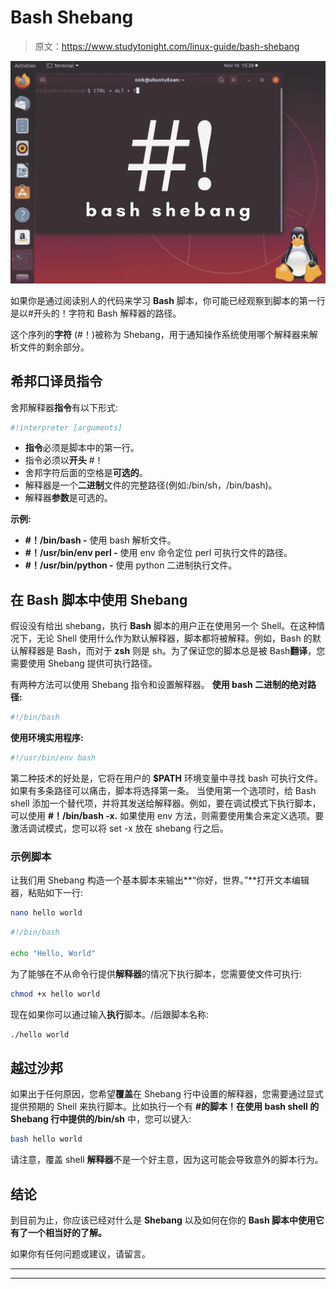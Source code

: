 # Bash Shebang

> 原文：<https://www.studytonight.com/linux-guide/bash-shebang>

![bash shebang](img/b7d7713ce7d7a19eaebb890ef35e1444.png)

如果你是通过阅读别人的代码来学习 **Bash** 脚本，你可能已经观察到脚本的第一行是以#开头的！字符和 Bash 解释器的路径。

这个序列的**字符** (#！)被称为 Shebang，用于通知操作系统使用哪个解释器来解析文件的剩余部分。

## 希邦口译员指令

舍邦解释器**指令**有以下形式:

```sh
#!interpreter [arguments]
```

*   **指令**必须是脚本中的第一行。
*   指令必须以**开头** #！
*   舍邦字符后面的空格是**可选的**。
*   解释器是一个**二进制**文件的完整路径(例如:/bin/sh，/bin/bash)。
*   解释器**参数**是可选的。

**示例:**

*   **#！/bin/bash -** 使用 bash 解析文件。
*   **#！/usr/bin/env perl -** 使用 env 命令定位 perl 可执行文件的路径。
*   **#！/usr/bin/python -** 使用 python 二进制执行文件。

## 在 Bash 脚本中使用 Shebang

假设没有给出 shebang，执行 **Bash** 脚本的用户正在使用另一个 Shell。在这种情况下，无论 Shell 使用什么作为默认解释器，脚本都将被解释。例如，Bash 的默认解释器是 Bash，而对于 **zsh** 则是 sh。为了保证您的脚本总是被 Bash**翻译**，您需要使用 Shebang 提供可执行路径。

有两种方法可以使用 Shebang 指令和设置解释器。
**使用 bash 二进制的绝对路径:**

```sh
#!/bin/bash
```

**使用环境实用程序:**

```sh
#!/usr/bin/env bash
```

第二种技术的好处是，它将在用户的 **$PATH** 环境变量中寻找 bash 可执行文件。如果有多条路径可以痛击，脚本将选择第一条。
当使用第一个选项时，给 Bash shell 添加一个替代项，并将其发送给解释器。例如，要在调试模式下执行脚本，可以使用 **#！/bin/bash -x.** 如果使用 env 方法，则需要使用集合来定义选项。要激活调试模式，您可以将 set -x 放在 shebang 行之后。

### 示例脚本

让我们用 Shebang 构造一个基本脚本来输出**“你好，世界。”**打开文本编辑器，粘贴如下一行:

```sh
nano hello world
```

```sh
#!/bin/bash

echo "Hello, World" 
```

为了能够在不从命令行提供**解释器**的情况下执行脚本，您需要使文件可执行:

```sh
chmod +x hello world 
```

现在如果你可以通过输入**执行**脚本。/后跟脚本名称:

```sh
./hello world 
```

## 越过沙邦

如果出于任何原因，您希望**覆盖**在 Shebang 行中设置的解释器，您需要通过显式提供预期的 Shell 来执行脚本。比如执行一个有 **#的脚本！在使用 bash shell 的 Shebang 行中提供的/bin/sh** 中，您可以键入:

```sh
bash hello world
```

请注意，覆盖 shell **解释器**不是一个好主意，因为这可能会导致意外的脚本行为。

## 结论

到目前为止，你应该已经对什么是 **Shebang** 以及如何在你的 **Bash 脚本中使用它有了一个相当好的了解。**

如果你有任何问题或建议，请留言。

* * *

* * *